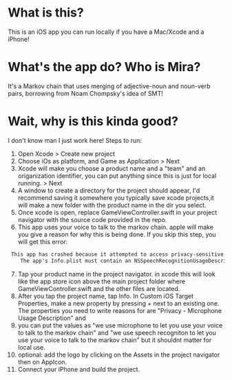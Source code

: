 # What is this?
This is an iOS app you can run locally if you have a Mac/Xcode and a iPhone! 
# What's the app do? Who is Mira?
It's a Markov chain that uses merging of adjective-noun and noun-verb pairs, borrowing from Noam Chompsky's idea of SMT!
# Wait, why is this kinda good?
I don't know man I just work here!
Steps to run:
1. Open Xcode > Create new project
2. Choose iOs as platform, and Game as Application > Next
3. Xcode will make you choose a product name and a "team" and an origanization identifier, you can put anything since this is just for local running. > Next
4. A window to create a directory for the project should appear, I'd recommend saving it somewhere you typically save xcode projects,it will make a new folder with the product name in the dir you select.
5. Once xcode is open, replace GameViewController.swift in your project navigator with the source code provided in the repo.
6. This app uses your voice to talk to the markov chain. apple will make you give a reason for why this is being done. If you skip this step, you will get this error:

```txt
 This app has crashed because it attempted to access privacy-sensitive data without a usage description.
    The app's Info.plist must contain an NSSpeechRecognitionUsageDescription key with a string value explaining to the user how the app uses this data.:
```
7. Tap your product name in the project navigator. in xcode this will look like the app store icon above the main project folder where GameViewController.swift and the other files are located.
8. After you tap the project name, tap Info. In Custom iOS Target Properties, make a new property by pressing + next to an existing one. The properties you need to write reasons for are "Privacy - Microphone Usage Description" and 
9. you can put the values as "we use microphone to let you use your voice to talk to the markov chain" and "we use speech recogniton to let you use your voice to talk to the markov chain" but it shouldnt matter for local use.
10. optional: add the logo by clicking on the Assets in the project navigator then on AppIcon.
11. Connect your iPhone and build the project. 

